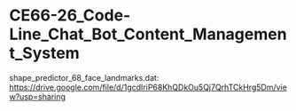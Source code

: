 # CE66-26_Code-Line_Chat_Bot_Content_Management_System
shape_predictor_68_face_landmarks.dat: https://drive.google.com/file/d/1gcdIriP68KhQDkOu5Qj7QrhTCkHrg5Dm/view?usp=sharing
